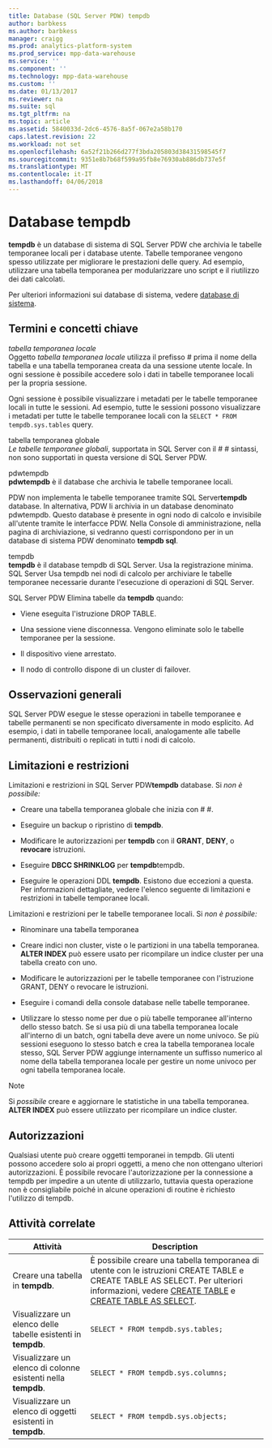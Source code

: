 ```yaml
---
title: Database (SQL Server PDW) tempdb
author: barbkess
ms.author: barbkess
manager: craigg
ms.prod: analytics-platform-system
ms.prod_service: mpp-data-warehouse
ms.service: ''
ms.component: ''
ms.technology: mpp-data-warehouse
ms.custom: ''
ms.date: 01/13/2017
ms.reviewer: na
ms.suite: sql
ms.tgt_pltfrm: na
ms.topic: article
ms.assetid: 5840033d-2dc6-4576-8a5f-067e2a58b170
caps.latest.revision: 22
ms.workload: not set
ms.openlocfilehash: 6a52f21b266d277f3bda205803d38431598545f7
ms.sourcegitcommit: 9351e8b7b68f599a95fb8e76930ab886db737e5f
ms.translationtype: MT
ms.contentlocale: it-IT
ms.lasthandoff: 04/06/2018
---
```

# <a name="tempdb-database"></a>Database tempdb
**tempdb** è un database di sistema di SQL Server PDW che archivia le tabelle temporanee locali per i database utente. Tabelle temporanee vengono spesso utilizzate per migliorare le prestazioni delle query. Ad esempio, utilizzare una tabella temporanea per modularizzare uno script e il riutilizzo dei dati calcolati.  
  
Per ulteriori informazioni sui database di sistema, vedere [database di sistema](system-databases.md).  
  
## <a name="Basics"></a>Termini e concetti chiave  
*tabella temporanea locale*  
Oggetto *tabella temporanea locale* utilizza il prefisso # prima il nome della tabella e una tabella temporanea creata da una sessione utente locale. In ogni sessione è possibile accedere solo i dati in tabelle temporanee locali per la propria sessione.  
  
Ogni sessione è possibile visualizzare i metadati per le tabelle temporanee locali in tutte le sessioni. Ad esempio, tutte le sessioni possono visualizzare i metadati per tutte le tabelle temporanee locali con la `SELECT * FROM tempdb.sys.tables` query.  
  
tabella temporanea globale  
*Le tabelle temporanee globali*, supportata in SQL Server con il # # sintassi, non sono supportati in questa versione di SQL Server PDW.  
  
pdwtempdb  
**pdwtempdb** è il database che archivia le tabelle temporanee locali.  
  
PDW non implementa le tabelle temporanee tramite SQL Server**tempdb** database. In alternativa, PDW li archivia in un database denominato pdwtempdb. Questo database è presente in ogni nodo di calcolo e invisibile all'utente tramite le interfacce PDW. Nella Console di amministrazione, nella pagina di archiviazione, si vedranno questi corrispondono per in un database di sistema PDW denominato **tempdb sql**.  
  
tempdb  
**tempdb** è il database tempdb di SQL Server. Usa la registrazione minima. SQL Server Usa tempdb nei nodi di calcolo per archiviare le tabelle temporanee necessarie durante l'esecuzione di operazioni di SQL Server.  
  
SQL Server PDW Elimina tabelle da **tempdb** quando:  
  
-   Viene eseguita l'istruzione DROP TABLE.  
  
-   Una sessione viene disconnessa. Vengono eliminate solo le tabelle temporanee per la sessione.  
  
-   Il dispositivo viene arrestato.  
  
-   Il nodo di controllo dispone di un cluster di failover.  
  
## <a name="general-remarks"></a>Osservazioni generali  
SQL Server PDW esegue le stesse operazioni in tabelle temporanee e tabelle permanenti se non specificato diversamente in modo esplicito. Ad esempio, i dati in tabelle temporanee locali, analogamente alle tabelle permanenti, distribuiti o replicati in tutti i nodi di calcolo.  
  
## <a name="LimitationsRestrictions"></a>Limitazioni e restrizioni  
Limitazioni e restrizioni in SQL Server PDW**tempdb** database. Si *non è possibile:*  
  
-   Creare una tabella temporanea globale che inizia con # #.  
  
-   Eseguire un backup o ripristino di **tempdb**.  
  
-   Modificare le autorizzazioni per **tempdb** con il **GRANT**, **DENY**, o **revocare** istruzioni.  
  
-   Eseguire **DBCC SHRINKLOG** per **tempdb**tempdb.  
  
-   Eseguire le operazioni DDL **tempdb**. Esistono due eccezioni a questa. Per informazioni dettagliate, vedere l'elenco seguente di limitazioni e restrizioni in tabelle temporanee locali.  
  
Limitazioni e restrizioni per le tabelle temporanee locali. Si *non è possibile:*  
  
-   Rinominare una tabella temporanea  
  
-   Creare indici non cluster, viste o le partizioni in una tabella temporanea. **ALTER INDEX** può essere usato per ricompilare un indice cluster per una tabella creato con uno.  
  
-   Modificare le autorizzazioni per le tabelle temporanee con l'istruzione GRANT, DENY o revocare le istruzioni.  
  
-   Eseguire i comandi della console database nelle tabelle temporanee.  
  
-   Utilizzare lo stesso nome per due o più tabelle temporanee all'interno dello stesso batch. Se si usa più di una tabella temporanea locale all'interno di un batch, ogni tabella deve avere un nome univoco. Se più sessioni eseguono lo stesso batch e crea la tabella temporanea locale stesso, SQL Server PDW aggiunge internamente un suffisso numerico al nome della tabella temporanea locale per gestire un nome univoco per ogni tabella temporanea locale.  
  
> [!NOTE]  
> Si *possibile* creare e aggiornare le statistiche in una tabella temporanea. **ALTER INDEX** può essere utilizzato per ricompilare un indice cluster.  
  
## <a name="permissions"></a>Autorizzazioni  
Qualsiasi utente può creare oggetti temporanei in tempdb. Gli utenti possono accedere solo ai propri oggetti, a meno che non ottengano ulteriori autorizzazioni. È possibile revocare l'autorizzazione per la connessione a tempdb per impedire a un utente di utilizzarlo, tuttavia questa operazione non è consigliabile poiché in alcune operazioni di routine è richiesto l'utilizzo di tempdb.  
  
## <a name="RelatedTasks"></a>Attività correlate  
  
|Attività|Description|  
|---------|---------------|  
|Creare una tabella in **tempdb**.|È possibile creare una tabella temporanea di utente con le istruzioni CREATE TABLE e CREATE TABLE AS SELECT. Per ulteriori informazioni, vedere [CREATE TABLE](../t-sql/statements/create-table-azure-sql-data-warehouse.md) e [CREATE TABLE AS SELECT](../t-sql/statements/create-table-as-select-azure-sql-data-warehouse.md).|  
|Visualizzare un elenco delle tabelle esistenti in **tempdb**.|`SELECT * FROM tempdb.sys.tables;`|  
|Visualizzare un elenco di colonne esistenti nella **tempdb**.|`SELECT * FROM tempdb.sys.columns;`|  
|Visualizzare un elenco di oggetti esistenti in **tempdb**.|`SELECT * FROM tempdb.sys.objects;`|  
  
<!-- MISSING LINKS 
## See Also  
[Common Metadata Query Examples &#40;SQL Server PDW&#41;](../sqlpdw/common-metadata-query-examples-sql-server-pdw.md)  
-->
  
